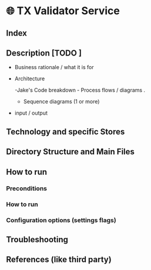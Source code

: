 # 🌐 TX Validator Service

## Index


## Description [TODO ]

- Business rationale / what it is for

- Architecture

  -Jake's Code breakdown     - Process flows / diagrams .
    - Sequence diagrams (1 or more)

- input  / output

## Technology and specific Stores
##  Directory Structure and Main Files
## How to run

###     Preconditions

###     How to run


###     Configuration options (settings flags)


## Troubleshooting



## References (like third party)
